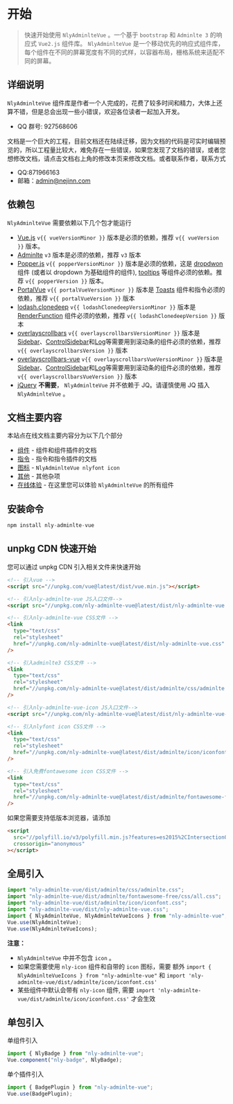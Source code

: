 # 开始

> 快速开始使用 `NlyAdminlteVue` 。一个基于 `bootstrap` 和 `Adminlte 3` 的响应式 `Vue2.js` 组件库。
> `NlyAdminlteVue` 是一个移动优先的响应式组件库，每个组件在不同的屏幕宽度有不同的式样，以容器布局，栅格系统来适配不同的屏幕。

## 详细说明

`NlyAdminlteVue` 组件库是作者一个人完成的，花费了较多时间和精力，大体上还算不错，但是总会出现一些小错误，欢迎各位读者一起加入开发。

- QQ 群号: 927568606

文档是一个巨大的工程，目前文档还在陆续迁移，因为文档的代码是可实时编辑预览的，所以工程量比较大，难免存在一些错误，如果您发现了文档的错误，或者您想修改文档，请点击文档右上角的修改本页来修改文档。或者联系作者，联系方式

- QQ:871966163
- 邮箱：admin@nejinn.com

## 依赖包

`NlyAdminlteVue` 需要依赖以下几个包才能运行

- [Vue.js](https://vuejs.org/) `v{{ vueVersionMinor }}` 版本是必须的依赖，推荐 `v{{ vueVersion }}` 版本。
- [Adminlte](https://adminlte.io/) `v3` 版本是必须的依赖，推荐 `v3` 版本
- [Popper.js](https://popper.js.org/) `v{{ popperVersionMinor }}` 版本是必须的依赖，这是 [dropdwon](/docs/components/dropdown) 组件 (或者以 dropdown 为基础组件的组件), [tooltips](/docs/components/tooltip) 等组件必须的依赖。推荐 `v{{ popperVersion }}` 版本。
- [PortalVue](https://portal-vue.linusb.org/) `v{{ portalVueVersionMinor }}` 版本是 [Toasts](/docs/components/toast) 组件和指令必须的依赖，推荐 `v{{ portalVueVersion }}` 版本
- [lodash.clonedeep](https://lodash.com/) `v{{ lodashClonedeepVersionMinor }}` 版本是 [RenderFunction](/docs/components/render-function) 组件必须的依赖，推荐 `v{{ lodashClonedeepVersion }}` 版本
- [overlayscrollbars](https://kingsora.github.io/OverlayScrollbars/) `v{{ overlayscrollbarsVersionMinor }}` 版本是 [Sidebar](/docs/components/sidebar)、[ControlSidebar](/docs/components/control-sidebar)和[Log](/docs/components/log)等需要用到滚动条的组件必须的依赖，推荐 `v{{ overlayscrollbarsVersion }}` 版本
- [overlayscrollbars-vue](https://kingsora.github.io/OverlayScrollbars/frameworks/vue/) `v{{ overlayscrollbarsVueVersionMinor }}` 版本是 [Sidebar](/docs/components/sidebar)、[ControlSidebar](/docs/components/control-sidebar)和[Log](/docs/components/log)等需要用到滚动条的组件必须的依赖，推荐 `v{{ overlayscrollbarsVueVersion }}` 版本
- [jQuery](https://jquery.com/) **不需要**， `NlyAdminlteVue` 并不依赖于 JQ。请谨慎使用 JQ 插入 `NlyAdminlteVue` 。

## 文档主要内容

本站点在线文档主要内容分为以下几个部分

- [组件](/docs/components) - 组件和组件插件的文档
- [指令](/docs/directives) - 指令和指令插件的文档
- [图标](/docs/icons) - `NlyAdminlteVue nlyfont icon`
- [其他](/docs/misc) - 其他杂项
- [在线体验](/play) - 在这里您可以体验 `NlyAdminlteVue` 的所有组件

## 安装命令

```js
npm install nly-adminlte-vue
```

## unpkg CDN 快速开始

您可以通过 unpkg CDN 引入相关文件来快速开始

```html
<!-- 引入vue -->
<script src="//unpkg.com/vue@latest/dist/vue.min.js"></script>

<!-- 引入nly-adminlte-vue JS入口文件-->
<script src="//unpkg.com/nly-adminlte-vue@latest/dist/nly-adminlte-vue.umd.js"></script>

<!-- 引入nly-adminlte-vue CSS文件 -->
<link
  type="text/css"
  rel="stylesheet"
  href="//unpkg.com/nly-adminlte-vue@latest/dist/nly-adminlte-vue.css"
/>

<!-- 引入adminlte3 CSS文件 -->
<link
  type="text/css"
  rel="stylesheet"
  href="//unpkg.com/nly-adminlte-vue@latest/dist/adminlte/css/adminlte.css"
/>

<!-- 引入nly-adminlte-vue-icon JS入口文件-->
<script src="//unpkg.com/nly-adminlte-vue@latest/dist/nly-adminlte-vue-icon.umd.js"></script>

<!-- 引入nlyfont icon CSS文件 -->
<link
  type="text/css"
  rel="stylesheet"
  href="//unpkg.com/nly-adminlte-vue@latest/dist/adminlte/icon/iconfont.css"
/>

<!-- 引入免费fontawesome icon CSS文件 -->
<link
  type="text/css"
  rel="stylesheet"
  href="//unpkg.com/nly-adminlte-vue@latest/dist/adminlte/fontawesome-free/css/all.css"
/>
```

如果您需要支持低版本浏览器，请添加

```html
<script
  src="//polyfill.io/v3/polyfill.min.js?features=es2015%2CIntersectionObserver"
  crossorigin="anonymous"
></script>
```

## 全局引入

```js
import "nly-adminlte-vue/dist/adminlte/css/adminlte.css";
import "nly-adminlte-vue/dist/adminlte/fontawesome-free/css/all.css";
import "nly-adminlte-vue/dist/adminlte/icon/iconfont.css";
import "nly-adminlte-vue/dist/nly-adminlte-vue.css";
import { NlyAdminlteVue, NlyAdminlteVueIcons } from "nly-adminlte-vue";
Vue.use(NlyAdminlteVue);
Vue.use(NlyAdminlteVueIcons);
```

**注意：**

- `NlyAdminlteVue` 中并不包含 `icon` 。
- 如果您需要使用 `nly-icon` 组件和自带的 `icon` 图标，需要 额外 `import { NlyAdminlteVueIcons } from "nly-adminlte-vue"` 和 `import 'nly-adminlte-vue/dist/adminlte/icon/iconfont.css'`
- 某些组件中默认会带有 `nly-icon` 组件, 需要 `import 'nly-adminlte-vue/dist/adminlte/icon/iconfont.css'` 才会生效

## 单包引入

单组件引入

```js
import { NlyBadge } from "nly-adminlte-vue";
Vue.component("nly-badge", NlyBadge);
```

单个插件引入

```js
import { BadgePlugin } from "nly-adminlte-vue";
Vue.use(BadgePlugin);
```
